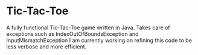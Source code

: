 # Tic-Tac-Toe
A fully functional Tic-Tac-Toe game written in Java.
Takes care of exceptions such as IndexOutOfBoundsException and InputMismatchException
I am currently working on refining this code to be less verbose and more efficient.
